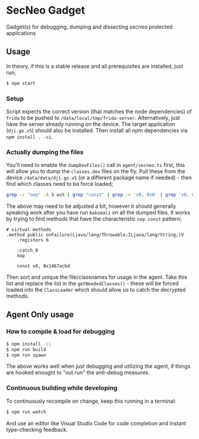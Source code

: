 # SecNeo Gadget

Gadget(s) for debugging, dumping and dissecting secneo protected applications

## Usage

In theory, if this is a stable release and all prerequisites are installed, just run;

```sh
$ npm start
```

### Setup

Script expects the correct version (that matches the node dependencies) of `frida` to be pushed to
`/data/local/tmp/frida-server`. Alternatively, just have the server already running on the device.
The target application (`dji.go.v5`) should also be installed. Then install all npm dependencies via
`npm install . -ci`.

### Actually dumping the files

You'll need to enable the `dumpDexFiles()` call in `agent/secneo.ts` first, this will allow you to dump the `classes.dex` files on the fly. Pull these from the device `/data/data/dji.go.v5` (or a different package name if needed) - then find which classes need to be force loaded;

```sh
grep -r "nop" -A 3 out | grep "const" | grep -v 'x0, 0x0' | grep 'v0, 0x' | cut -d'.' -f1 | cut -d'/' -f3- | sort | uniq
```

The above may need to be adjusted a bit, however it should generally speaking work after you have run `baksmali` on all the dumped files. It works by trying to find methods that have the characteristic `nop const` pattern;

```smali
# virtual methods
.method public onFailure(Ljava/lang/Throwable;ILjava/lang/String;)V
    .registers 6

    :catch_0
    nop

    const v0, 0x1467acbd
```

Then sort and unique the file/classnames for usage in the agent. Take this list and replace the list in the `getNeededClasses()` - these will be forced loaded into the `ClassLoader` which should allow us to catch the decrypted methods.

## Agent Only usage

### How to compile & load for debugging

```sh
$ npm install -ci
$ npm run build
$ npm run spawn
```

The above works well when just debugging and utilizing the agent, if things are hooked enought to "out run" the anti-debug measures.


### Continuous building while developing

To continuously recompile on change, keep this running in a terminal:

```sh
$ npm run watch
```

And use an editor like Visual Studio Code for code completion and instant
type-checking feedback.
